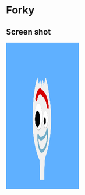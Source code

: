 # Forky

## Screen shot

<img src="https://raw.githubusercontent.com/MahmoudMattar/Forky/master/forky.jpg"  width="200" height="400"/>
